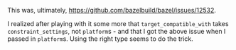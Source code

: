 This was, ultimately, https://github.com/bazelbuild/bazel/issues/12532.

I realized after playing with it some more that `target_compatible_with` takes
`constraint_settings`, not `platform`s - and that I got the above issue when I
passed in `platform`s. Using the right type seems to do the trick.
